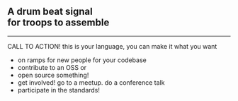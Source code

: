 <h2 class=r-fit-text>A drum beat signal<br>for troops to assemble</h2>

<!-- .element: class="r-fit-text" -->

---

CALL TO ACTION! this is your language, you can make it what you want

- on ramps for new people for your codebase
- contribute to an OSS or
- open source something!
- get involved! go to a meetup. do a conference talk
- participate in the standards!
